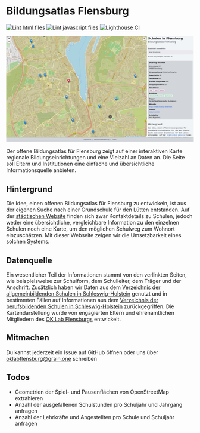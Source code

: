 # Bildungsatlas Flensburg

[![Lint html files](https://github.com/oklabflensburg/open-school-map/actions/workflows/lint-html.yml/badge.svg)](https://github.com/oklabflensburg/open-school-map/actions/workflows/lint-html.yml)
[![Lint javascript files](https://github.com/oklabflensburg/open-school-map/actions/workflows/lint-js.yml/badge.svg)](https://github.com/oklabflensburg/open-school-map/actions/workflows/lint-js.yml)
[![Lighthouse CI](https://github.com/oklabflensburg/open-school-map/actions/workflows/lighthouse.yml/badge.svg)](https://github.com/oklabflensburg/open-school-map/actions/workflows/lighthouse.yml)


![Bildungsatlas Flensburg](https://raw.githubusercontent.com/oklabflensburg/open-school-map/main/screenshot_bildungsatlas.jpg)

Der offene Bildungsatlas für Flensburg zeigt auf einer interaktiven Karte regionale Bildungseinrichtungen und eine Vielzahl an Daten an. Die Seite soll Eltern und Institutionen eine einfache und übersichtliche Informationsquelle anbieten.



## Hintergrund

Die Idee, einen offenen Bildungsatlas für Flensburg zu entwickeln, ist aus der eigenen Suche nach einer Grundschule für den Lütten entstanden. Auf der [städtischen Website](https://www.flensburg.de/Leben-Soziales/Kinderbetreuung-Schulen/Grundschulen) finden sich zwar Kontaktdetails zu Schulen, jedoch weder eine übersichtliche, vergleichbare Information zu den einzelnen Schulen noch eine Karte, um den möglichen Schulweg zum Wohnort einzuschätzen. Mit dieser Webseite zeigen wir die Umsetzbarkeit eines solchen Systems.


## Datenquelle

Ein wesentlicher Teil der Informationen stammt von den verlinkten Seiten, wie beispielsweise zur Schulform, dem Schulleiter, dem Träger und der Anschrift. Zusätzlich haben wir Daten aus dem [Verzeichnis der allgemeinbildenden Schulen in Schleswig-Holstein](https://www.statistik-nord.de/fileadmin/Dokumente/Verzeichnisse/Schulverzeichnis_A_22-23.pdf) genutzt und in bestimmten Fällen auf Informationen aus dem [Verzeichnis der berufsbildenden Schulen in Schleswig-Holstein](https://www.statistik-nord.de/fileadmin/Dokumente/Verzeichnisse/Schulverzeichnis_B_22-23.pdf) zurückgegriffen. Die Kartendarstellung wurde von engagierten Eltern und ehrenamtlichen Mitgliedern des [OK Lab Flensburgs](https://oklabflensburg.de) entwickelt.


## Mitmachen

Du kannst jederzeit ein Issue auf GitHub öffnen oder uns über oklabflensburg@grain.one schreiben


## Todos

- Geometrien der Spiel- und Pausenflächen von OpenStreetMap extrahieren
- Anzahl der ausgefallenen Schulstunden pro Schuljahr und Jahrgang anfragen
- Anzahl der Lehrkräfte und Angestellten pro Schule und Schuljahr anfragen